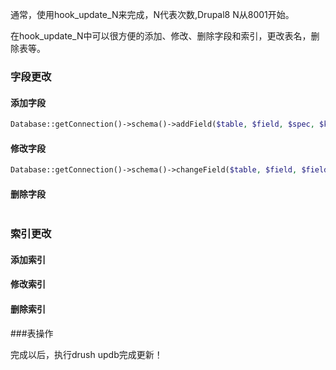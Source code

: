通常，使用hook_update_N来完成，N代表次数,Drupal8 N从8001开始。

在hook_update_N中可以很方便的添加、修改、删除字段和索引，更改表名，删除表等。

### 字段更改

#### 添加字段
```php
Database::getConnection()->schema()->addField($table, $field, $spec, $keys_new);
```

#### 修改字段
```php
Database::getConnection()->schema()->changeField($table, $field, $field_new, $spec, $keys_new);
```

#### 删除字段
```php

```

### 索引更改

#### 添加索引

#### 修改索引

#### 删除索引

###表操作


完成以后，执行drush updb完成更新！